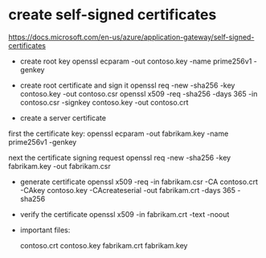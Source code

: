 # create self-signed certificates

https://docs.microsoft.com/en-us/azure/application-gateway/self-signed-certificates


* create root key
openssl ecparam -out contoso.key -name prime256v1 -genkey

* create root certificate and sign it
openssl req -new -sha256 -key contoso.key -out contoso.csr
openssl x509 -req -sha256 -days 365 -in contoso.csr -signkey contoso.key -out contoso.crt


* create a server certificate

first the certificate key:
openssl ecparam -out fabrikam.key -name prime256v1 -genkey

next the certificate signing request
openssl req -new -sha256 -key fabrikam.key -out fabrikam.csr


* generate certificate
openssl x509 -req -in fabrikam.csr -CA contoso.crt -CAkey contoso.key -CAcreateserial -out fabrikam.crt -days 365 -sha256


* verify the certificate
openssl x509 -in fabrikam.crt -text -noout


* important files:

    contoso.crt
    contoso.key
    fabrikam.crt
    fabrikam.key
